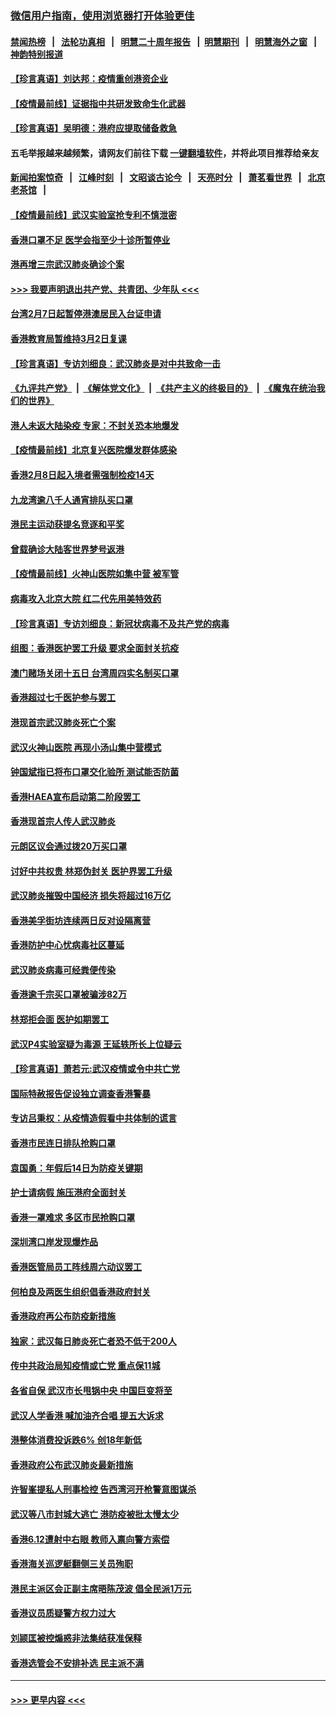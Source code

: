 ### [微信用户指南，使用浏览器打开体验更佳](https://github.com/gfw-breaker/banned-news1/blob/master/indexes/wechat-guide.md?t=0)
#### [禁闻热榜](热点新闻.md?t=0)  &nbsp;&nbsp;|&nbsp;&nbsp; [法轮功真相](https://github.com/gfw-breaker/truth/blob/master/README.md?t=0) &nbsp;&nbsp;|&nbsp;&nbsp; [明慧二十周年报告](https://github.com/gfw-breaker/mh-reports/blob/master/README.md?t=0) &nbsp;&nbsp;|&nbsp;&nbsp;[明慧期刊](https://github.com/gfw-breaker/mh-qikan) &nbsp;&nbsp;|&nbsp;&nbsp; [明慧海外之窗](https://github.com/gfw-breaker/mh-news/blob/master/README.md?t=0) &nbsp;&nbsp;|&nbsp;&nbsp; [神韵特别报道](https://github.com/gfw-breaker/mh-news/blob/master/shenyun.md?t=0)
#### [【珍言真语】刘达邦：疫情重创港资企业](../pages/nsc415/n11854274.md?t=02091533) 
#### [【疫情最前线】证据指中共研发致命生化武器](../pages/nsc415/n11853087.md?t=02091533) 
#### [【珍言真语】吴明德：港府应提取储备救急](../pages/nsc415/n11852734.md?t=02091533) 
#### 五毛举报越来越频繁，请网友们前往下载 [一键翻墙软件](https://github.com/gfw-breaker/ssr-accounts)，并将此项目推荐给亲友
#### [新闻拍案惊奇](https://github.com/gfw-breaker/banned-news1/blob/master/pages/link4.md) &nbsp;&nbsp;|&nbsp;&nbsp; [江峰时刻](https://github.com/gfw-breaker/banned-news1/blob/master/pages/link4.md) &nbsp;&nbsp;|&nbsp;&nbsp; [文昭谈古论今](https://github.com/gfw-breaker/banned-news1/blob/master/pages/link4.md) &nbsp;&nbsp;|&nbsp;&nbsp; [天亮时分](https://github.com/gfw-breaker/banned-news1/blob/master/pages/link4.md) &nbsp;&nbsp;|&nbsp;&nbsp; [萧茗看世界](https://github.com/gfw-breaker/banned-news1/blob/master/pages/link4.md) &nbsp;&nbsp;|&nbsp;&nbsp; [北京老茶馆](https://github.com/gfw-breaker/banned-news1/blob/master/pages/link4.md) &nbsp;&nbsp;|&nbsp;&nbsp; 
#### [【疫情最前线】武汉实验室抢专利不慎泄密](../pages/nsc415/n11850310.md?t=02091533) 
#### [香港口罩不足 医学会指至少十诊所暂停业](../pages/nsc415/n11850301.md?t=02091533) 
#### [港再增三宗武汉肺炎确诊个案](../pages/nsc415/n11850328.md?t=02091533) 
#### [>>> 我要声明退出共产党、共青团、少年队 <<<](https://github.com/begood0513/goodnews/blob/master/quit/letter.md) 
#### [台湾2月7日起暂停港澳居民入台证申请](../pages/nsc415/n11850304.md?t=02091533) 
#### [香港教育局暂维持3月2日复课](../pages/nsc415/n11850260.md?t=02091533) 
#### [【珍言真语】专访刘细良：武汉肺炎是对中共致命一击](../pages/nsc415/n11849934.md?t=02091533) 
#### [《九评共产党》](https://github.com/begood0513/9ping.md/blob/master/README.md) &nbsp;|&nbsp; [《解体党文化》](../../../../jtdwh.md/blob/master/README.md)  &nbsp;|&nbsp; [《共产主义的终极目的》](../../../../gczydzjmd.md/blob/master/README.md) &nbsp;|&nbsp; [《魔鬼在统治我们的世界》](../../../../mgztzwmdsj.md/blob/master/README.md) 
#### [港人未返大陆染疫 专家：不封关恐本地爆发](../pages/nsc415/n11848021.md?t=02091533) 
#### [【疫情最前线】北京复兴医院爆发群体感染](../pages/nsc415/n11847626.md?t=02091533) 
#### [香港2月8日起入境者需强制检疫14天](../pages/nsc415/n11847658.md?t=02091533) 
#### [九龙湾逾八千人通宵排队买口罩](../pages/nsc415/n11847647.md?t=02091533) 
#### [港民主运动获提名竞逐和平奖](../pages/nsc415/n11847633.md?t=02091533) 
#### [曾载确诊大陆客世界梦号返港](../pages/nsc415/n11847608.md?t=02091533) 
#### [【疫情最前线】火神山医院如集中营 被军管](../pages/nsc415/n11847524.md?t=02091533) 
#### [病毒攻入北京大院 红二代先用美特效药](../pages/nsc415/n11847427.md?t=02091533) 
#### [【珍言真语】专访刘细良：新冠状病毒不及共产党的病毒](../pages/nsc415/n11847164.md?t=02091533) 
#### [组图：香港医护罢工升级 要求全面封关抗疫](../pages/nsc415/n11844107.md?t=02091533) 
#### [澳门赌场关闭十五日 台湾周四实名制买口罩](../pages/nsc415/n11845083.md?t=02091533) 
#### [香港超过七千医护参与罢工](../pages/nsc415/n11845051.md?t=02091533) 
#### [港现首宗武汉肺炎死亡个案](../pages/nsc415/n11844998.md?t=02091533) 
#### [武汉火神山医院 再现小汤山集中营模式](../pages/nsc415/n11844763.md?t=02091533) 
#### [钟国斌指已将布口罩交化验所 测试能否防菌](../pages/nsc415/n11842783.md?t=02091533) 
#### [香港HAEA宣布启动第二阶段罢工](../pages/nsc415/n11842723.md?t=02091533) 
#### [香港现首宗人传人武汉肺炎](../pages/nsc415/n11842766.md?t=02091533) 
#### [元朗区议会通过拨20万买口罩](../pages/nsc415/n11842754.md?t=02091533) 
#### [讨好中共权贵 林郑伪封关 医护界罢工升级](../pages/nsc415/n11842359.md?t=02091533) 
#### [武汉肺炎摧毁中国经济 损失将超过16万亿](../pages/nsc415/n11839723.md?t=02091533) 
#### [香港美孚街坊连续两日反对设隔离营](../pages/nsc415/n11839962.md?t=02091533) 
#### [香港防护中心忧病毒社区蔓延](../pages/nsc415/n11839933.md?t=02091533) 
#### [武汉肺炎病毒可经粪便传染](../pages/nsc415/n11839939.md?t=02091533) 
#### [香港逾千宗买口罩被骗涉82万](../pages/nsc415/n11839914.md?t=02091533) 
#### [林郑拒会面 医护如期罢工](../pages/nsc415/n11839892.md?t=02091533) 
#### [武汉P4实验室疑为毒源 王延轶所长上位疑云](../pages/nsc415/n11835543.md?t=02091533) 
#### [【珍言真语】萧若元:武汉疫情或令中共亡党](../pages/nsc415/n11829394.md?t=02091533) 
#### [国际特赦报告促设独立调查香港警暴](../pages/nsc415/n11833845.md?t=02091533) 
#### [专访吕秉权：从疫情造假看中共体制的谎言](../pages/nsc415/n11833813.md?t=02091533) 
#### [香港市民连日排队抢购口罩](../pages/nsc415/n11833794.md?t=02091533) 
#### [袁国勇：年假后14日为防疫关键期](../pages/nsc415/n11831088.md?t=02091533) 
#### [护士请病假 施压港府全面封关](../pages/nsc415/n11831030.md?t=02091533) 
#### [香港一罩难求 多区市民抢购口罩](../pages/nsc415/n11831002.md?t=02091533) 
#### [深圳湾口岸发现爆炸品](../pages/nsc415/n11828802.md?t=02091533) 
#### [香港医管局员工阵线周六动议罢工](../pages/nsc415/n11828762.md?t=02091533) 
#### [何柏良及两医生组织倡香港政府封关](../pages/nsc415/n11828749.md?t=02091533) 
#### [香港政府再公布防疫新措施](../pages/nsc415/n11828716.md?t=02091533) 
#### [独家：武汉每日肺炎死亡者恐不低于200人](../pages/nsc415/n11828240.md?t=02091533) 
#### [传中共政治局知疫情或亡党 重点保11城](../pages/nsc415/n11828145.md?t=02091533) 
#### [各省自保 武汉市长甩锅中央 中国巨变将至](../pages/nsc415/n11828021.md?t=02091533) 
#### [武汉人学香港 喊加油齐合唱 提五大诉求](../pages/nsc415/n11827046.md?t=02091533) 
#### [港整体消费投诉跌6% 创18年新低](../pages/nsc415/n11817280.md?t=02091533) 
#### [香港政府公布武汉肺炎最新措施](../pages/nsc415/n11817152.md?t=02091533) 
#### [许智峯提私人刑事检控 告西湾河开枪警意图谋杀](../pages/nsc415/n11817132.md?t=02091533) 
#### [武汉等八市封城大逃亡 港防疫被批太慢太少](../pages/nsc415/n11817058.md?t=02091533) 
#### [香港6.12遭射中右眼 教师入禀向警方索偿](../pages/nsc415/n11814678.md?t=02091533) 
#### [香港海关巡逻艇翻侧三关员殉职](../pages/nsc415/n11814604.md?t=02091533) 
#### [港民主派区会正副主席晤陈茂波 倡全民派1万元](../pages/nsc415/n11814582.md?t=02091533) 
#### [香港议员质疑警方权力过大](../pages/nsc415/n11814560.md?t=02091533) 
#### [刘颕匡被控煽惑非法集结获准保释](../pages/nsc415/n11811727.md?t=02091533) 
#### [香港选管会不安排补选 民主派不满](../pages/nsc415/n11811691.md?t=02091533) 

----
#### [ >>> 更早内容 <<< ](../indexes/nsc415-earlier.md)
